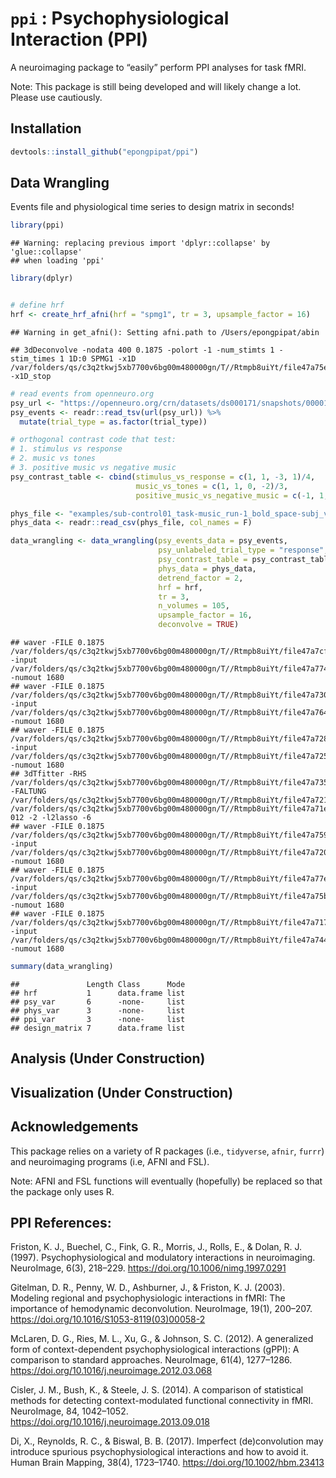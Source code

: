 
# `ppi` : Psychophysiological Interaction (PPI)

A neuroimaging package to “easily” perform PPI analyses for task fMRI.

Note: This package is still being developed and will likely change a
lot. Please use cautiously.

## Installation

``` r
devtools::install_github("epongpipat/ppi")
```

## Data Wrangling

Events file and physiological time series to design matrix in
    seconds\!

``` r
library(ppi)
```

    ## Warning: replacing previous import 'dplyr::collapse' by 'glue::collapse'
    ## when loading 'ppi'

``` r
library(dplyr)


# define hrf
hrf <- create_hrf_afni(hrf = "spmg1", tr = 3, upsample_factor = 16)
```

    ## Warning in get_afni(): Setting afni.path to /Users/epongpipat/abin

    ## 3dDeconvolve -nodata 400 0.1875 -polort -1 -num_stimts 1 -stim_times 1 1D:0 SPMG1 -x1D /var/folders/qs/c3q2tkwj5xb7700v6bg00m480000gn/T//Rtmpb8uiYt/file47a75e3f90db -x1D_stop

``` r
# read events from openneuro.org
psy_url <- "https://openneuro.org/crn/datasets/ds000171/snapshots/00001/files/sub-control01:func:sub-control01_task-music_run-1_events.tsv"
psy_events <- readr::read_tsv(url(psy_url)) %>%
  mutate(trial_type = as.factor(trial_type))

# orthogonal contrast code that test:
# 1. stimulus vs response
# 2. music vs tones
# 3. positive music vs negative music
psy_contrast_table <- cbind(stimulus_vs_response = c(1, 1, -3, 1)/4,
                            music_vs_tones = c(1, 1, 0, -2)/3,
                            positive_music_vs_negative_music = c(-1, 1, 0, 0)/2)

phys_file <- "examples/sub-control01_task-music_run-1_bold_space-subj_vox-32-24-38.csv"
phys_data <- readr::read_csv(phys_file, col_names = F)

data_wrangling <- data_wrangling(psy_events_data = psy_events, 
                                 psy_unlabeled_trial_type = "response", 
                                 psy_contrast_table = psy_contrast_table, 
                                 phys_data = phys_data, 
                                 detrend_factor = 2,
                                 hrf = hrf, 
                                 tr = 3, 
                                 n_volumes = 105, 
                                 upsample_factor = 16, 
                                 deconvolve = TRUE)
```

    ## waver -FILE 0.1875 /var/folders/qs/c3q2tkwj5xb7700v6bg00m480000gn/T//Rtmpb8uiYt/file47a7cf8d86e.1D -input /var/folders/qs/c3q2tkwj5xb7700v6bg00m480000gn/T//Rtmpb8uiYt/file47a77420abf2.1D -numout 1680 
    ## waver -FILE 0.1875 /var/folders/qs/c3q2tkwj5xb7700v6bg00m480000gn/T//Rtmpb8uiYt/file47a730c89cda.1D -input /var/folders/qs/c3q2tkwj5xb7700v6bg00m480000gn/T//Rtmpb8uiYt/file47a764f57c9e.1D -numout 1680 
    ## waver -FILE 0.1875 /var/folders/qs/c3q2tkwj5xb7700v6bg00m480000gn/T//Rtmpb8uiYt/file47a72821e31e.1D -input /var/folders/qs/c3q2tkwj5xb7700v6bg00m480000gn/T//Rtmpb8uiYt/file47a7250bc6b2.1D -numout 1680 
    ## 3dTfitter -RHS /var/folders/qs/c3q2tkwj5xb7700v6bg00m480000gn/T//Rtmpb8uiYt/file47a735b702c4.1D -FALTUNG /var/folders/qs/c3q2tkwj5xb7700v6bg00m480000gn/T//Rtmpb8uiYt/file47a7216ad69.1D /var/folders/qs/c3q2tkwj5xb7700v6bg00m480000gn/T//Rtmpb8uiYt/file47a71ed2c991.1D 012 -2 -l2lasso -6 
    ## waver -FILE 0.1875 /var/folders/qs/c3q2tkwj5xb7700v6bg00m480000gn/T//Rtmpb8uiYt/file47a7595e8b4d.1D -input /var/folders/qs/c3q2tkwj5xb7700v6bg00m480000gn/T//Rtmpb8uiYt/file47a720af5e66.1D -numout 1680 
    ## waver -FILE 0.1875 /var/folders/qs/c3q2tkwj5xb7700v6bg00m480000gn/T//Rtmpb8uiYt/file47a77e4df698.1D -input /var/folders/qs/c3q2tkwj5xb7700v6bg00m480000gn/T//Rtmpb8uiYt/file47a75baffa1e.1D -numout 1680 
    ## waver -FILE 0.1875 /var/folders/qs/c3q2tkwj5xb7700v6bg00m480000gn/T//Rtmpb8uiYt/file47a717dbddd0.1D -input /var/folders/qs/c3q2tkwj5xb7700v6bg00m480000gn/T//Rtmpb8uiYt/file47a744f0b86c.1D -numout 1680

``` r
summary(data_wrangling)
```

    ##               Length Class      Mode
    ## hrf           1      data.frame list
    ## psy_var       6      -none-     list
    ## phys_var      3      -none-     list
    ## ppi_var       3      -none-     list
    ## design_matrix 7      data.frame list

## Analysis (Under Construction)

## Visualization (Under Construction)

## Acknowledgements

This package relies on a variety of R packages (i.e., `tidyverse`,
`afnir`, `furrr`) and neuroimaging programs (i.e, AFNI and FSL).

Note: AFNI and FSL functions will eventually (hopefully) be replaced so
that the package only uses R.

## PPI References:

Friston, K. J., Buechel, C., Fink, G. R., Morris, J., Rolls, E., &
Dolan, R. J. (1997). Psychophysiological and modulatory interactions in
neuroimaging. NeuroImage, 6(3), 218–229.
<https://doi.org/10.1006/nimg.1997.0291>

Gitelman, D. R., Penny, W. D., Ashburner, J., & Friston, K. J. (2003).
Modeling regional and psychophysiologic interactions in fMRI: The
importance of hemodynamic deconvolution. NeuroImage, 19(1), 200–207.
<https://doi.org/10.1016/S1053-8119(03)00058-2>

McLaren, D. G., Ries, M. L., Xu, G., & Johnson, S. C. (2012). A
generalized form of context-dependent psychophysiological interactions
(gPPI): A comparison to standard approaches. NeuroImage, 61(4),
1277–1286. <https://doi.org/10.1016/j.neuroimage.2012.03.068>

Cisler, J. M., Bush, K., & Steele, J. S. (2014). A comparison of
statistical methods for detecting context-modulated functional
connectivity in fMRI. NeuroImage, 84, 1042–1052.
<https://doi.org/10.1016/j.neuroimage.2013.09.018>

Di, X., Reynolds, R. C., & Biswal, B. B. (2017). Imperfect
(de)convolution may introduce spurious psychophysiological interactions
and how to avoid it. Human Brain Mapping, 38(4), 1723–1740.
<https://doi.org/10.1002/hbm.23413>
